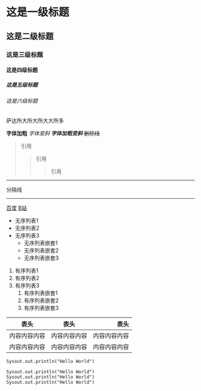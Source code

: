 # 这是一级标题
## 这是二级标题
### 这是三级标题
#### 这是四级标题
##### 这是五级标题
###### 这是六级标题

萨达所大所大所大大所多

**字体加粗**
*字体变斜*
***字体加粗变斜***
~~删除线~~

>引用
> > 引用
> >> 引用

***
分隔线
***

[百度](https://www.baidu.com)
[B站](https://www.bilibili.com)

* 无序列表1
* 无序列表2
* 无序列表3
   * 无序列表嵌套1
   * 无序列表嵌套2
   * 无序列表嵌套3

1. 有序列表1
2. 有序列表2
3. 有序列表3
   1. 有序列表嵌套1
   2. 有序列表嵌套2
   3. 有序列表嵌套3

| 表头     |   表头   |     表头 |
|--------|:------:|-------:|
| 内容内容内容 | 内容内容内容 | 内容内容内容 |
| 内容内容内容 | 内容内容内容 | 内容内容内容 |

`Sysout.out.println("Hello World")`

```
Sysout.out.println("Hello World")
Sysout.out.println("Hello World")
Sysout.out.println("Hello World")
```


